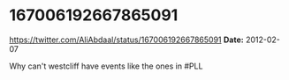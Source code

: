 # 167006192667865091
https://twitter.com/AliAbdaal/status/167006192667865091
**Date:** 2012-02-07

Why can't westcliff have events like the ones in #PLL
